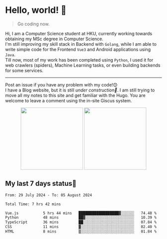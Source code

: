 # Hello, world! 🥰
> Go coding now.
  
Hi, I am a Computer Science student at HKU, currently working towards obtaining my MSc degree in Computer Science.  
I'm still improving my skill stack in Backend with `Golang`, while I am able to write simple code for the Frontend `Vue3` and Android applications using `Java`.  
Till now, most of my work has been completed using `Python`, I used it for web crawlers (spiders), Machine Learning tasks, or even building backends for some services.

-------
Post an issue if you have any problem with my code!😊  
I have a Blog website, but it is still *under construction🚧*. I am still trying to move all my notes to this site and get familiar with the Hugo. You are welcome to leave a comment using the in-site Giscus system.  


<div align="center">
<div><img src="https://github-readme-stats.vercel.app/api?username=Xrondev&count_private=true" height="200px"/> <img src="https://github-readme-stats.vercel.app/api/top-langs/?username=Xrondev" height="200px"/></div>
</div>
<div align="center"></div>  

## My last 7 days status🧐

<!--START_SECTION:waka-->

```txt
From: 29 July 2024 - To: 05 August 2024

Total Time: 7 hrs 42 mins

Vue.js           5 hrs 44 mins   ██████████████████▓░░░░░░   74.48 %
Python           48 mins         ██▓░░░░░░░░░░░░░░░░░░░░░░   10.39 %
TypeScript       36 mins         ██░░░░░░░░░░░░░░░░░░░░░░░   07.84 %
CSS              11 mins         ▓░░░░░░░░░░░░░░░░░░░░░░░░   02.40 %
HTML             8 mins          ▒░░░░░░░░░░░░░░░░░░░░░░░░   01.84 %
```

<!--END_SECTION:waka-->

